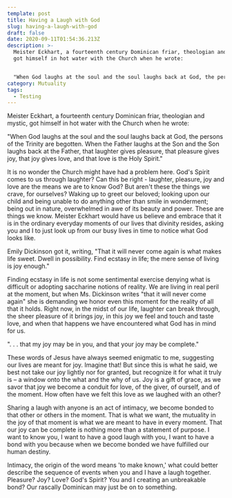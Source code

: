 ```yaml
---
template: post
title: Having a Laugh with God
slug: having-a-laugh-with-god
draft: false
date: 2020-09-11T01:54:36.213Z
description: >-
  Meister Eckhart, a fourteenth century Dominican friar, theologian and mystic,
  got himself in hot water with the Church when he wrote:


  "When God laughs at the soul and the soul laughs back at God, the persons of the Trinity are begotten. When the Father laughs at the Son and the Son laughs back at the Father, that laughter gives pleasure, that pleasure gives joy, that joy gives love, and that love is the Holy Spirit."
category: Mutuality
tags:
  - Testing
---
```

Meister Eckhart, a fourteenth century Dominican friar, theologian and mystic, got himself in hot water with the Church when he wrote:

"When God laughs at the soul and the soul laughs back at God, the persons of the Trinity are begotten. When the Father laughs at the Son and the Son laughs back at the Father, that laughter gives pleasure, that pleasure gives joy, that joy gives love, and that love is the Holy Spirit."

It is no wonder the Church might have had a problem here. God's Spirit comes to us through laughter? Can this be right - laughter, pleasure, joy and love are the means we are to know God? But aren't these the things we crave, for ourselves? Waking up to greet our beloved; looking upon our child and being unable to do anything other than smile in wonderment; being out in nature, overwhelmed in awe of its beauty and power. These are things we know. Meister Eckhart would have us believe and embrace that it is in the ordinary everyday moments of our lives that divinity resides, asking you and I to just look up from our busy lives in time to notice what God looks like.

Emily Dickinson got it, writing, "That it will never come again is what makes life sweet. Dwell in possibility. Find ecstasy in life; the mere sense of living is joy enough."

Finding ecstasy in life is not some sentimental exercise denying what is difficult or adopting saccharine notions of reality. We are living in real peril at the moment, but when Ms. Dickinson writes "that it will never come again" she is demanding we honor even this moment for the reality of all that it holds. Right now, in the midst of our life, laughter can break through, the sheer pleasure of it brings joy, in this joy we feel and touch and taste love, and when that happens we have encountered what God has in mind for us.

". . . that my joy may be in you, and that your joy may be complete."

These words of Jesus have always seemed enigmatic to me, suggesting our lives are meant for joy. Imagine that! But since this is what he said, we best not take our joy lightly nor for granted, but recognize it for what it truly is – a window onto the what and the why of us. Joy is a gift of grace, as we savor that joy we become a conduit for love, of the giver, of ourself, and of the moment. How often have we felt this love as we laughed with an other?

Sharing a laugh with anyone is an act of intimacy, we become bonded to that other or others in the moment. That is what we want, the mutuality in the joy of that moment is what we are meant to have in every moment. That our joy can be complete is nothing more than a statement of purpose. I want to know you, I want to have a good laugh with you, I want to have a bond with you because when we become bonded we have fulfilled our human destiny.

Intimacy, the origin of the word means 'to make known,' what could better describe the sequence of events when you and I have a laugh together. Pleasure? Joy? Love? God's Spirit? You and I creating an unbreakable bond? Our rascally Dominican may just be on to something.